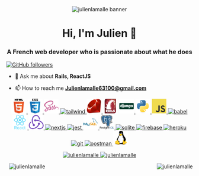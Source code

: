 <div align="center">
 <img height="180em" src="https://media-exp1.licdn.com/dms/image/C4D16AQEowppFag2RIg/profile-displaybackgroundimage-shrink_200_800/0/1640642702883?e=1646265600&v=beta&t=4An2Yxze9jJDSOF-T52vwEindN4cnRxYRZFlDsTXUVc&hide_border=true" alt="julienlamalle banner" style="max-width:100%;">
</div>
<h1 align="center">Hi, I'm Julien 👋 </h1>
<h3 align="center">A French web developer who is passionate about what he does</h3>

<a target="_blank" rel="noopener noreferrer" href="https://img.shields.io/github/followers/JulienLamalle.svg?style=social&label=Follow&maxAge=2592000"><img src="https://img.shields.io/github/followers/JulienLamalle.svg?style=social&label=Follow&maxAge=2592000" alt="GitHub followers" data-canonical-src="https://github.com/JulienLamalle?tab=followers" style="max-width:100%;"></a>
  
  

- 💬 Ask me about **Rails, ReactJS**

- 📫 How to reach me **Julienlamalle63100@gmail.com**

<p align="center">
<a href="https://www.w3.org/html/" target="_blank"> <img src="https://raw.githubusercontent.com/devicons/devicon/master/icons/html5/html5-original-wordmark.svg" alt="html5" width="40" height="40"/> 
<a href="https://www.w3schools.com/css/" target="_blank"> <img src="https://raw.githubusercontent.com/devicons/devicon/master/icons/css3/css3-original-wordmark.svg" alt="css3" width="40" height="40"/> </a>
<a href="https://sass-lang.com" target="_blank"> <img src="https://raw.githubusercontent.com/devicons/devicon/master/icons/sass/sass-original.svg" alt="sass" width="40" height="40"/> </a>
<a href="https://tailwindcss.com/" target="_blank"> <img src="https://www.vectorlogo.zone/logos/tailwindcss/tailwindcss-icon.svg" alt="tailwind" width="40" height="40"/> </a>
<a href="https://www.ruby-lang.org/en/" target="_blank"> <img src="https://raw.githubusercontent.com/devicons/devicon/master/icons/ruby/ruby-original.svg" alt="ruby" width="40" height="40"/> </a> 
<a href="https://rubyonrails.org" target="_blank"> <img src="https://raw.githubusercontent.com/devicons/devicon/master/icons/rails/rails-original-wordmark.svg" alt="rails" width="40" height="40"/></a>
<a href="https://www.djangoproject.com/" target="_blank"> <img src="https://raw.githubusercontent.com/devicons/devicon/master/icons/django/django-original.svg" alt="django" width="40" height="40"/> </a>
</a> <a href="https://www.python.org" target="_blank"> <img src="https://raw.githubusercontent.com/devicons/devicon/master/icons/python/python-original.svg" alt="python" width="40" height="40"/>
<a href="https://developer.mozilla.org/en-US/docs/Web/JavaScript" target="_blank"> <img src="https://raw.githubusercontent.com/devicons/devicon/master/icons/javascript/javascript-original.svg" alt="javascript" width="40" height="40"/> </a>
<a href="https://babeljs.io/" target="_blank"> <img src="https://www.vectorlogo.zone/logos/babeljs/babeljs-icon.svg" alt="babel" width="40" height="40"/> </a>
<a href="https://reactjs.org/" target="_blank"> <img src="https://raw.githubusercontent.com/devicons/devicon/master/icons/react/react-original-wordmark.svg" alt="react" width="40" height="40"/> </a> <a href="https://redux.js.org" target="_blank"> <img src="https://raw.githubusercontent.com/devicons/devicon/master/icons/redux/redux-original.svg" alt="redux" width="40" height="40"/> </a>
<a href="https://nextjs.org/" target="_blank"> <img src="https://cdn.worldvectorlogo.com/logos/nextjs-3.svg" alt="nextjs" width="40" height="40"/> </a>
<a href="https://jestjs.io" target="_blank"> <img src="https://www.vectorlogo.zone/logos/jestjsio/jestjsio-icon.svg" alt="jest" width="40" height="40"/> </a>
<a href="https://www.mysql.com/" target="_blank"> <img src="https://raw.githubusercontent.com/devicons/devicon/master/icons/mysql/mysql-original-wordmark.svg" alt="mysql" width="40" height="40"/> </a>
<a href="https://www.postgresql.org" target="_blank"> <img src="https://raw.githubusercontent.com/devicons/devicon/master/icons/postgresql/postgresql-original-wordmark.svg" alt="postgresql" width="40" height="40"/> </a>
<a href="https://www.sqlite.org/" target="_blank"> <img src="https://www.vectorlogo.zone/logos/sqlite/sqlite-icon.svg" alt="sqlite" width="40" height="40"/> </a>
<a href="https://firebase.google.com/" target="_blank"> <img src="https://www.vectorlogo.zone/logos/firebase/firebase-icon.svg" alt="firebase" width="40" height="40"/> </a>
<a href="https://heroku.com" target="_blank"> <img src="https://www.vectorlogo.zone/logos/heroku/heroku-icon.svg" alt="heroku" width="40" height="40"/> </a>
</a>
<a href="https://git-scm.com/" target="_blank"> <img src="https://www.vectorlogo.zone/logos/git-scm/git-scm-icon.svg" alt="git" width="40" height="40"/> </a> 
<a href="https://postman.com" target="_blank"> <img src="https://www.vectorlogo.zone/logos/getpostman/getpostman-icon.svg" alt="postman" width="40" height="40"/> </a>
<a href="https://www.linux.org/" target="_blank"> <img src="https://raw.githubusercontent.com/devicons/devicon/master/icons/linux/linux-original.svg" alt="linux" width="40" height="40"/> </a>
</p>

<p align="center">
  <a href="https://github.com/JulienLamalle">
    <img height="180em" src="https://github-readme-stats.vercel.app/api/top-langs/?username=JulienLamalle&hide=html,CoffeeScript&title_color=61dafb&text_color=ffffff&icon_color=61dafb&bg_color=20232a&langs_count=8&layout=compact&border_color=61dafb&hide_border=true" alt="julienlamalle" data-canonical-src="https://github-readme-stats-eight-theta.vercel.app/api?theme=react&amp;show_icons=true&amp;include_all_commits=true&amp;count_private=true" style="max-width:100%; ">
    <img height="180em" src="https://github-readme-stats.vercel.app/api?username=JulienLamalle&show_icons=true&theme=react&hide_border=true" alt="julienlamalle" data-canonical-src="https://github-readme-stats-eight-theta.vercel.app/api?theme=react&amp;show_icons=true&amp;include_all_commits=true&amp;count_private=true" style="max-width:100%; ">
  </a>
</p>

  
 <p>&nbsp;<img align="right" src="https://img.shields.io/badge/Made%20with%20-%E2%9D%A4%EF%B8%8F%20-red" alt="julienlamalle" />
 <img src="https://komarev.com/ghpvc/?username=julienlamalle" alt="julienlamalle" /> </p>

